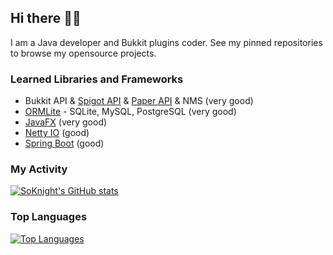 ## Hi there 👋🏻

I am a Java developer and Bukkit plugins coder.
See my pinned repositories to browse my opensource projects.

### Learned Libraries and Frameworks
- Bukkit API & [Spigot API](https://hub.spigotmc.org/javadocs/spigot/index.html) & [Paper API](https://papermc.io/javadocs/paper/1.17/index.html) & NMS (very good)
- [ORMLite](https://ormlite.com/) - SQLite, MySQL, PostgreSQL (very good)
- [JavaFX](https://openjfx.io/) (very good)
- [Netty IO](https://netty.io/) (good)
- [Spring Boot](https://spring.io/projects/spring-boot) (good)

### My Activity
[![SoKnight's GitHub stats](https://github-readme-stats.vercel.app/api?username=soknight&show_icons=true&hide_border=true&theme=material-palenight)](https://github.com/anuraghazra/github-readme-stats)

### Top Languages
[![Top Languages](https://github-readme-stats.vercel.app/api/top-langs/?username=soknight&layout=compact&hide_border=true&theme=material-palenight)](https://github.com/anuraghazra/github-readme-stats)
